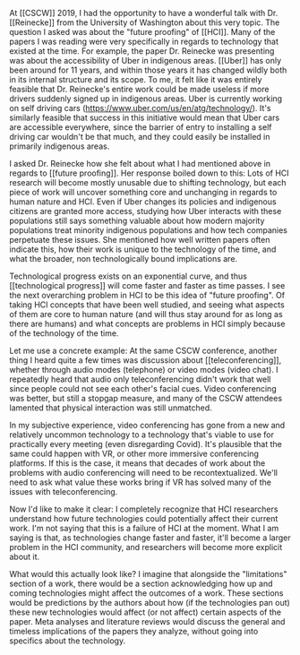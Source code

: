 At [[CSCW]] 2019, I had the opportunity to have a wonderful talk with Dr. [[Reinecke]] from the University of Washington about this very topic. The question I asked was about the "future proofing" of [[HCI]]. Many of the papers I was reading were very specifically in regards to technology that existed at the time. For example, the paper Dr. Reinecke was presenting was about the accessibility of Uber in indigenous areas. [[Uber]] has only been around for 11 years, and within those years it has changed wildly both in its internal structure and its scope. To me, it felt like it was entirely feasible that Dr. Reinecke's entire work could be made useless if more drivers suddenly signed up in indigenous areas. Uber is currently working on self driving cars (https://www.uber.com/us/en/atg/technology/). It's similarly feasible that success in this initiative would mean that Uber cars are accessible everywhere, since the barrier of entry to installing a self driving car wouldn't be that much, and they could easily be installed in primarily indigenous areas.

I asked Dr. Reinecke how she felt about what I had mentioned above in regards to [[future proofing]]. Her response boiled down to this: Lots of HCI research will become mostly unusable due to shifting technology, but each piece of work will uncover something core and unchanging in regards to human nature and HCI. Even if Uber changes its policies and indigenous citizens are granted more access, studying how Uber interacts with these populations still says something valuable about how modern majority populations treat minority indigenous populations and how tech companies perpetuate these issues. She mentioned how well written papers often indicate this, how their work is unique to the technology of the time, and what the broader, non technologically bound implications are.

Technological progress exists on an exponential curve, and thus [[technological progress]] will come faster and faster as time passes. I see the next overarching problem in HCI to be this idea of "future proofing". Of taking HCI concepts that have been well studied, and seeing what aspects of them are core to human nature (and will thus stay around for as long as there are humans) and what concepts are problems in HCI simply because of the technology of the time. 

Let me use a concrete example: At the same CSCW conference, another thing I heard quite a few times was discussion about [[teleconferencing]], whether through audio modes (telephone) or video modes (video chat). I repeatedly heard that audio only teleconferencing didn't work that well since people could not see each other's facial cues. Video conferencing was better, but still a stopgap measure, and many of the CSCW attendees lamented that physical interaction was still unmatched.

In my subjective experience, video conferencing has gone from a new and relatively uncommon technology to a technology that's viable to use for practically every meeting (even disregarding Covid). It's plausible that the same could happen with VR, or other more immersive conferencing platforms. If this is the case, it means that decades of work about the problems with audio conferencing will need to be recontextualized. We'll need to ask what value these works bring if VR has solved many of the issues with teleconferencing.

Now I'd like to make it clear: I completely recognize that HCI researchers understand how future technologies could potentially affect their current work. I'm not saying that this is a failure of HCI at the moment. What I am saying is that, as technologies change faster and faster, it'll become a larger problem in the HCI community, and researchers will become more explicit about it. 

What would this actually look like? I imagine that alongside the "limitations" section of a work, there would be a section acknowledging how up and coming technologies might affect the outcomes of a work. These sections would be predictions by the authors about how (if the technologies pan out) these new technologies would affect (or not affect) certain aspects of the paper. Meta analyses and literature reviews would discuss the general and timeless implications of the papers they analyze, without going into specifics about the technology.
